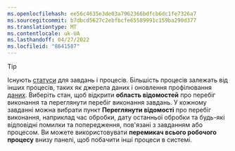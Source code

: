 ```yaml
---
ms.openlocfilehash: ee56c4635e3de03a7962366bdfcb6dc1fe7326a7
ms.sourcegitcommit: b7dbcd5627c2ebfbcfe65589991c159ba290d377
ms.translationtype: MT
ms.contentlocale: uk-UA
ms.lasthandoff: 04/27/2022
ms.locfileid: "8641587"
---
```

> [!TIP] 
> Існують [статуси](../system.md#status-definitions) для завдань і процесів. Більшість процесів залежать від інших процесів, таких як джерела даних і оновлення профілювання [даних](../system.md#refresh-processes). Виберіть стан, щоб відкрити **область відомостей** про перебіг виконання та переглянути перебіг виконання завдань. У кожному завданні можна вибрати пункт **Переглянути відомості** про перебіг виконання, наприклад час обробки, дату останньої обробки та будь-які відповідні помилки та попередження, пов'язані з завданням або процесом. Ви можете використовувати **перемикач всього робочого процесу** внизу панелі, щоб побачити інші процеси в системі.